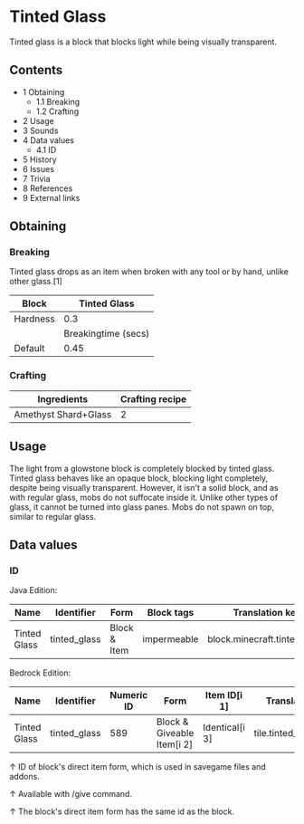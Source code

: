 # Tinted Glass
Tinted glass is a block that blocks light while being visually transparent.

## Contents
- 1 Obtaining
	- 1.1 Breaking
	- 1.2 Crafting
- 2 Usage
- 3 Sounds
- 4 Data values
	- 4.1 ID
- 5 History
- 6 Issues
- 7 Trivia
- 8 References
- 9 External links

## Obtaining
### Breaking
Tinted glass drops as an item when broken with any tool or by hand, unlike other glass.[1]

| Block    | Tinted Glass        |
|----------|---------------------|
| Hardness | 0.3                 |
|          | Breakingtime (secs) |
| Default  | 0.45                |

### Crafting
| Ingredients          | Crafting recipe |
|----------------------|-----------------|
| Amethyst Shard+Glass | 2               |

## Usage
The light from a glowstone block is completely blocked by tinted glass.
Tinted glass behaves like an opaque block, blocking light completely, despite being visually transparent. However, it isn't a solid block, and as with regular glass, mobs do not suffocate inside it. Unlike other types of glass, it cannot be turned into glass panes. Mobs do not spawn on top, similar to regular glass.

## Data values
### ID
Java Edition:

| Name         | Identifier   | Form         | Block tags  | Translation key              |
|--------------|--------------|--------------|-------------|------------------------------|
| Tinted Glass | tinted_glass | Block & Item | impermeable | block.minecraft.tinted_glass |

Bedrock Edition:

| Name         | Identifier   | Numeric ID | Form                       | Item ID[i 1]   | Translation key        |
|--------------|--------------|------------|----------------------------|----------------|------------------------|
| Tinted Glass | tinted_glass | 589        | Block & Giveable Item[i 2] | Identical[i 3] | tile.tinted_glass.name |


↑ ID of block's direct item form, which is used in savegame files and addons.

↑ Available with /give command.

↑ The block's direct item form has the same id as the block.


